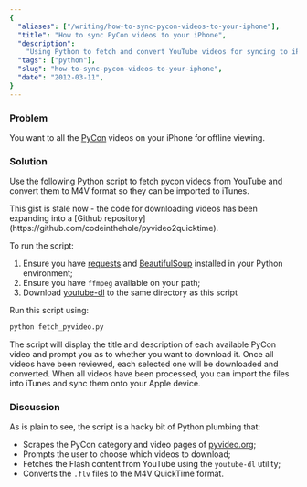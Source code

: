 ```yaml
---
{
  "aliases": ["/writing/how-to-sync-pycon-videos-to-your-iphone"],
  "title": "How to sync PyCon videos to your iPhone",
  "description":
    "Using Python to fetch and convert YouTube videos for syncing to iPhone",
  "tags": ["python"],
  "slug": "how-to-sync-pycon-videos-to-your-iphone",
  "date": "2012-03-11",
}
---
```


### Problem

You want to all the [PyCon](http://pycon.org/) videos on your iPhone for offline
viewing.

### Solution

Use the following Python script to fetch pycon videos from YouTube and convert
them to M4V format so they can be imported to iTunes.

<script src="https://gist.github.com/2018487.js"> </script>

<div class="admonition warning">
    This gist is stale now - the code for downloading videos has been
    expanding into a [Github repository](https://github.com/codeinthehole/pyvideo2quicktime).
</div>

To run the script:

1. Ensure you have
   [requests](http://docs.python-requests.org/en/v0.10.7/index.html) and
   [BeautifulSoup](http://www.crummy.com/software/BeautifulSoup/) installed in
   your Python environment;
2. Ensure you have `ffmpeg` available on your path;
3. Download [youtube-dl](http://rg3.github.com/youtube-dl/) to the same
   directory as this script

Run this script using:

```bash
python fetch_pyvideo.py
```

The script will display the title and description of each available PyCon video
and prompt you as to whether you want to download it. Once all videos have been
reviewed, each selected one will be downloaded and converted. When all videos
have been processed, you can import the files into iTunes and sync them onto
your Apple device.

### Discussion

As is plain to see, the script is a hacky bit of Python plumbing that:

- Scrapes the PyCon category and video pages of
  [pyvideo.org](http://pyvideo.org/);
- Prompts the user to choose which videos to download;
- Fetches the Flash content from YouTube using the `youtube-dl` utility;
- Converts the `.flv` files to the M4V QuickTime format.
